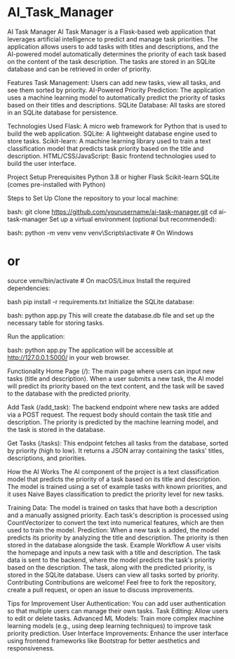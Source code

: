 # AI_Task_Manager

AI Task Manager
AI Task Manager is a Flask-based web application that leverages artificial intelligence to predict and manage task priorities. The application allows users to add tasks with titles and descriptions, and the AI-powered model automatically determines the priority of each task based on the content of the task description. The tasks are stored in an SQLite database and can be retrieved in order of priority.

Features
Task Management: Users can add new tasks, view all tasks, and see them sorted by priority.
AI-Powered Priority Prediction: The application uses a machine learning model to automatically predict the priority of tasks based on their titles and descriptions.
SQLite Database: All tasks are stored in an SQLite database for persistence.

Technologies Used
Flask: A micro web framework for Python that is used to build the web application.
SQLite: A lightweight database engine used to store tasks.
Scikit-learn: A machine learning library used to train a text classification model that predicts task priority based on the title and description.
HTML/CSS/JavaScript: Basic frontend technologies used to build the user interface.

Project Setup
Prerequisites
Python 3.8 or higher
Flask
Scikit-learn
SQLite (comes pre-installed with Python)

Steps to Set Up
Clone the repository to your local machine:

bash:
git clone https://github.com/yourusername/ai-task-manager.git
cd ai-task-manager
Set up a virtual environment (optional but recommended):

bash:
python -m venv venv
venv\Scripts\activate  # On Windows
# or
source venv/bin/activate  # On macOS/Linux
Install the required dependencies:

bash
pip install -r requirements.txt
Initialize the SQLite database:

bash:
python app.py
This will create the database.db file and set up the necessary table for storing tasks.

Run the application:

bash:
python app.py
The application will be accessible at http://127.0.0.1:5000/ in your web browser.

Functionality
Home Page (/): The main page where users can input new tasks (title and description). When a user submits a new task, the AI model will predict its priority based on the text content, and the task will be saved to the database with the predicted priority.

Add Task (/add_task): The backend endpoint where new tasks are added via a POST request. The request body should contain the task title and description. The priority is predicted by the machine learning model, and the task is stored in the database.

Get Tasks (/tasks): This endpoint fetches all tasks from the database, sorted by priority (high to low). It returns a JSON array containing the tasks' titles, descriptions, and priorities.

How the AI Works
The AI component of the project is a text classification model that predicts the priority of a task based on its title and description. The model is trained using a set of example tasks with known priorities, and it uses Naive Bayes classification to predict the priority level for new tasks.

Training Data: The model is trained on tasks that have both a description and a manually assigned priority. Each task's description is processed using CountVectorizer to convert the text into numerical features, which are then used to train the model.
Prediction: When a new task is added, the model predicts its priority by analyzing the title and description. The priority is then stored in the database alongside the task.
Example Workflow
A user visits the homepage and inputs a new task with a title and description.
The task data is sent to the backend, where the model predicts the task's priority based on the description.
The task, along with the predicted priority, is stored in the SQLite database.
Users can view all tasks sorted by priority.
Contributing
Contributions are welcome! Feel free to fork the repository, create a pull request, or open an issue to discuss improvements.

Tips for Improvement
User Authentication: You can add user authentication so that multiple users can manage their own tasks.
Task Editing: Allow users to edit or delete tasks.
Advanced ML Models: Train more complex machine learning models (e.g., using deep learning techniques) to improve task priority prediction.
User Interface Improvements: Enhance the user interface using frontend frameworks like Bootstrap for better aesthetics and responsiveness.
